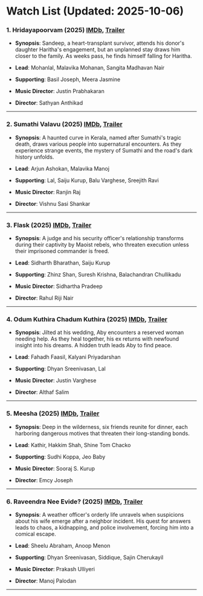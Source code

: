 # Watch List (Updated: 2025-10-06)

### 1. **Hridayapoorvam** (2025) [IMDb](https://www.imdb.com/title/tt30818546/), [Trailer](https://www.youtube.com/watch?v=B4-Xhaajyok)

- **Synopsis**: Sandeep, a heart-transplant survivor, attends his donor's daughter Haritha's engagement, but an unplanned stay draws him closer to the family. As weeks pass, he finds himself falling for Haritha.

- **Lead**: Mohanlal, Malavika Mohanan, Sangita Madhavan Nair
- **Supporting**: Basil Joseph, Meera Jasmine
- **Music Director**: Justin Prabhakaran
- **Director**: Sathyan Anthikad

---

### 2. **Sumathi Valavu** (2025) [IMDb](https://www.imdb.com/title/tt33037773/), [Trailer](https://www.youtube.com/watch?v=BdSgJv7nsTE)

- **Synopsis**: A haunted curve in Kerala, named after Sumathi's tragic death, draws various people into supernatural encounters. As they experience strange events, the mystery of Sumathi and the road's dark history unfolds.

- **Lead**: Arjun Ashokan, Malavika Manoj
- **Supporting**: Lal, Saiju Kurup, Balu Varghese, Sreejith Ravi
- **Music Director**: Ranjin Raj
- **Director**: Vishnu Sasi Shankar

---

### 3. **Flask** (2025) [IMDb](https://www.imdb.com/title/tt35110563/), [Trailer](https://www.youtube.com/watch?v=iOX8gBYxZDo)

- **Synopsis**: A judge and his security officer's relationship transforms during their captivity by Maoist rebels, who threaten execution unless their imprisoned commander is freed.

- **Lead**: Sidharth Bharathan, Saiju Kurup
- **Supporting**: Zhinz Shan, Suresh Krishna, Balachandran Chullikadu
- **Music Director**: Sidhartha Pradeep
- **Director**: Rahul Riji Nair

---

### 4. **Odum Kuthira Chadum Kuthira** (2025) [IMDb](https://www.imdb.com/title/tt22001978/), [Trailer](https://www.youtube.com/watch?v=l275FrBatio)

- **Synopsis**: Jilted at his wedding, Aby encounters a reserved woman needing help. As they heal together, his ex returns with newfound insight into his dreams. A hidden truth leads Aby to find peace.

- **Lead**: Fahadh Faasil, Kalyani Priyadarshan
- **Supporting**: Dhyan Sreenivasan, Lal
- **Music Director**: Justin Varghese
- **Director**: Althaf Salim

---

### 5. **Meesha** (2025) [IMDb](https://en.wikipedia.org/wiki/Meesha_%28film%29), [Trailer](https://www.youtube.com/watch?v=BWYB2s_SLck)

- **Synopsis**: Deep in the wilderness, six friends reunite for dinner, each harboring dangerous motives that threaten their long-standing bonds.

- **Lead**: Kathir, Hakkim Shah, Shine Tom Chacko
- **Supporting**: Sudhi Koppa, Jeo Baby
- **Music Director**: Sooraj S. Kurup
- **Director**: Emcy Joseph

---

### 6. **Raveendra Nee Evide?** (2025) [IMDb](https://www.imdb.com/title/tt29633769/), [Trailer](https://www.youtube.com/watch?v=vMhmJAYdBoo)

- **Synopsis**: A weather officer's orderly life unravels when suspicions about his wife emerge after a neighbor incident. His quest for answers leads to chaos, a kidnapping, and police involvement, forcing him into a comical escape.

- **Lead**: Sheelu Abraham, Anoop Menon
- **Supporting**: Dhyan Sreenivasan, Siddique, Sajin Cherukayil
- **Music Director**: Prakash Ulliyeri
- **Director**: Manoj Palodan

---


